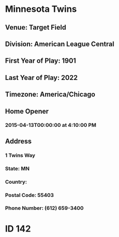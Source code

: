 # Minnesota Twins
## Venue: Target Field
## Division: American League Central
## First Year of Play: 1901
## Last Year of Play: 2022
## Timezone: America/Chicago
## Home Opener
### 2015-04-13T00:00:00 at 4:10:00 PM
## Address
### 1 Twins Way
### State: MN
### Country: 
### Postal Code: 55403
### Phone Number: (612) 659-3400
# ID 142
